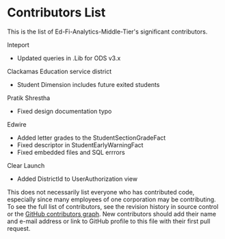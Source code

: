 # Contributors List

This is the list of Ed-Fi-Analytics-Middle-Tier's significant contributors.

Inteport
*  Updated queries in .Lib for ODS v3.x

Clackamas Education service district
*  Student Dimension includes future exited students

Pratik Shrestha
*  Fixed design documentation typo

Edwire
*  Added letter grades to the StudentSectionGradeFact
*  Fixed descriptor in StudentEarlyWarningFact
*  Fixed embedded files and SQL errrors

Clear Launch
*  Added DistrictId to UserAuthorization view


This does not necessarily list everyone who has contributed code, especially
since many employees of one corporation may be contributing. To see the full
list of contributors, see the revision history in source control or the [GitHub
contributors
graph](https://github.com/Ed-Fi-Alliance-OSS/Ed-Fi-Analytics-Middle-Tier/graphs/contributors).
New contributors should add their name and e-mail address or link to GitHub
profile to this file with their first pull request.
